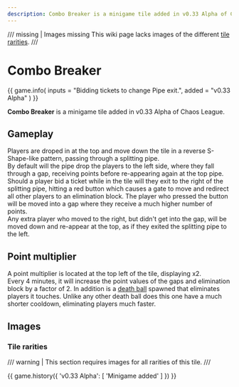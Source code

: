 ```yaml
---
description: Combo Breaker is a minigame tile added in v0.33 Alpha of Chaos League.
---
```


/// missing | Images missing
This wiki page lacks images of the different [tile rarities](#tile-rarities).
///

# Combo Breaker

{{ game.info(
  inputs = "Bidding tickets to change Pipe exit.",
  added  = "v0.33 Alpha"
) }}

**Combo Breaker** is a minigame tile added in v0.33 Alpha of Chaos League.

## Gameplay

Players are droped in at the top and move down the tile in a reverse S-Shape-like pattern, passing through a splitting pipe.  
By default will the pipe drop the players to the left side, where they fall through a gap, receiving points before re-appearing again at the top pipe. Should a player bid a ticket while in the tile will they exit to the right of the splitting pipe, hitting a red button which causes a gate to move and redirect all other players to an elimination block. The player who pressed the button will be moved into a gap where they receive a much higher number of points.  
Any extra player who moved to the right, but didn't get into the gap, will be moved down and re-appear at the top, as if they exited the splitting pipe to the left.

## Point multiplier

A point multiplier is located at the top left of the tile, displaying x2.  
Every 4 minutes, it will increase the point values of the gaps and elimination block by a factor of 2. In addition is a [death ball](../../mechanics/death-ball.md) spawned that eliminates players it touches. Unlike any other death ball does this one have a much shorter cooldown, eliminating players much faster.

## Images

### Tile rarities

/// warning |
This section requires images for all rarities of this tile.
///

{{ game.history({
    'v0.33 Alpha': [
        'Minigame added'
    ]
}) }}